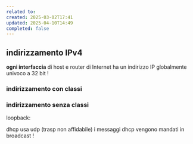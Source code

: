 ```yaml
---
related to: 
created: 2025-03-02T17:41
updated: 2025-04-10T14:49
completed: false
---
```

## indirizzamento IPv4
**ogni interfaccia** di host e router di Internet ha un indirizzo IP globalmente univoco a 32 bit !
### indirizzamento con classi
### indirizzamento senza classi




loopback: 



dhcp usa udp (trasp non affidabile)
i messaggi dhcp vengono mandati in broadcast !
